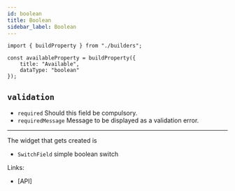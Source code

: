 ```yaml
---
id: boolean
title: Boolean
sidebar_label: Boolean
---
```


```tsx
import { buildProperty } from "./builders";

const availableProperty = buildProperty({
    title: "Available",
    dataType: "boolean"
});
```



## `validation`

* `required` Should this field be compulsory.
* `requiredMessage` Message to be displayed as a validation error.

---

The widget that gets created is
- `SwitchField` simple boolean switch

Links:
- [API]
